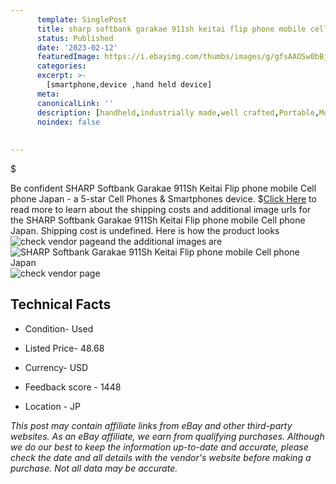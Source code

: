 ```yaml
---
      template: SinglePost
      title: sharp softbank garakae 911sh keitai flip phone mobile cell phone japan
      status: Published
      date: '2023-02-12'
      featuredImage: https://i.ebayimg.com/thumbs/images/g/gfsAAOSw0bBjq3RM/s-l225.jpg
      categories: 
      excerpt: >-
        [smartphone,device ,hand held device]
      meta:
      canonicalLink: ''
      description: [handheld,industrially made,well crafted,Portable,Mobile,Compact,Convenient,Lightweight,Maneuverable,Man-portable,Miniature,Carriable,Hand-held,Light,Holdable,Transportable,Mobile device,Pocket-sized,On-the-go,Wireless,Cordless,Compact size,Convenient size, smartphone,device ,hand held device]
      noindex: false
      
        
---
```

$

Be confident SHARP Softbank Garakae 911Sh Keitai Flip phone mobile Cell phone Japan - a 5-star Cell Phones & Smartphones device.
$[Click Here](https://www.ebay.com/itm/385354851764?hash=item59b8f065b4%3Ag%3AgfsAAOSw0bBjq3RM&mkevt=1&mkcid=1&mkrid=711-53200-19255-0&campid=%253CePNCampaignId%253E&customid=%253CreferenceId%253E&toolid=10049) to read more to learn about the shipping costs and additional image urls for the SHARP Softbank Garakae 911Sh Keitai Flip phone mobile Cell phone Japan. Shipping cost is undefined. Here is how the product looks ![check vendor page](https://i.ebayimg.com/thumbs/images/g/gfsAAOSw0bBjq3RM/s-l225.jpg)and the additional images are![SHARP Softbank Garakae 911Sh Keitai Flip phone mobile Cell phone Japan](https://i.ebayimg.com/images/g/gfsAAOSw0bBjq3RM/s-l1200.jpg)![check vendor page](https://origin-galleryplus.ebayimg.com/ws/web/385354851764_2_0_1/225x225.jpg,https://origin-galleryplus.ebayimg.com/ws/web/385354851764_3_0_1/225x225.jpg,https://origin-galleryplus.ebayimg.com/ws/web/385354851764_4_0_1/225x225.jpg,https://origin-galleryplus.ebayimg.com/ws/web/385354851764_5_0_1/225x225.jpg)



 ## Technical Facts 



     
      

 - Condition- Used 


      

 - Listed Price- 48.68 


      

 - Currency- USD 


      

 - Feedback score - 1448 


      

 - Location - JP 


      
      

 *_This post may contain affiliate links from eBay and other third-party websites. As an eBay affiliate, we earn from qualifying purchases. Although we do our best to keep the information up-to-date and accurate, please check the date and all details with the vendor's website before making a purchase. Not all data may be accurate._*







